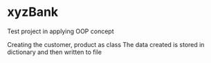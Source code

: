 # xyzBank
Test project in applying OOP concept

Creating the customer, product as class
The data created is stored in dictionary and then written to file